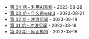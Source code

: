 * [第 04 期 - 利用AI涨粉](https://post.testdog.cn/posts/04-利用AI涨粉) - 2023-08-28
* [第 03 期 - 什么是web3](https://post.testdog.cn/posts/03-什么是web3) - 2023-08-21
* [第 02 期 - 冲浪见闻](https://post.testdog.cn/posts/02-冲浪见闻) - 2023-08-18
* [第 01 期 - 冲浪见闻](https://post.testdog.cn/posts/01-冲浪见闻) - 2023-08-18
* [第 00 期 - 网页劫持](https://post.testdog.cn/posts/00-网页劫持) - 2023-08-18
